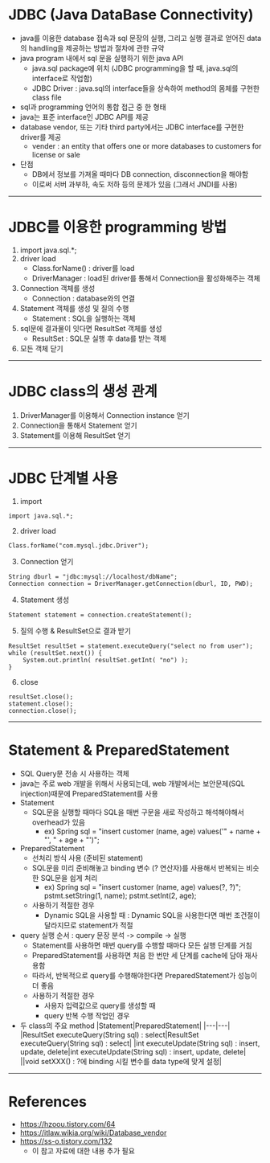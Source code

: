 # JDBC (Java DataBase Connectivity)
- java를 이용한 database 접속과 sql 문장의 실행, 그리고 실행 결과로 얻어진 data의 handling을 제공하는 방법과 절차에 관한 규약
- java program 내에서 sql 문을 실행하기 위한 java API
	- java.sql package에 위치 (JDBC programming을 할 때, java.sql의 interface로 작업함)
	- JDBC Driver : java.sql의 interface들을 상속하여 method의 몸체를 구현한 class file
- sql과 programming 언어의 통합 접근 중 한 형태
- java는 표준 interface인 JDBC API를 제공
- database vendor, 또는 기타 third party에서는 JDBC interface를 구현한 driver를 제공
	- vender : an entity that offers one or more databases to customers for license or sale
- 단점
	- DB에서 정보를 가져올 때마다 DB connection, disconnection을 해야함
	- 이로써 서버 과부하, 속도 저하 등의 문제가 있음 (그래서 JNDI를 사용)
---




# JDBC를 이용한 programming 방법
1. import java.sql.*;
2. driver load
	- Class.forName() : driver를 load
	- DriverManager : load된 driver를 통해서 Connection을 활성화해주는 객체
3. Connection 객체를 생성
	- Connection : database와의 연결
4. Statement 객체를 생성 및 질의 수행
	- Statement : SQL을 실행하는 객체
5. sql문에 결과물이 잇다면 ResultSet 객체를 생성
	- ResultSet : SQL문 실행 후 data를 받는 객체
6. 모든 객체 닫기
---




# JDBC class의 생성 관계
1. DriverManager를 이용해서 Connection instance 얻기
2. Connection을 통해서 Statement 얻기
3. Statement를 이용해 ResultSet 얻기
---




# JDBC 단계별 사용
1. import
```
import java.sql.*;
```
2. driver load
```
Class.forName("com.mysql.jdbc.Driver");
```
3. Connection 얻기
```
String dburl = "jdbc:mysql://localhost/dbName";
Connection connection = DriverManager.getConnection(dburl, ID, PWD);
```
4. Statement 생성
```
Statement statement = connection.createStatement();
```
5. 질의 수행 & ResultSet으로 결과 받기
```
ResultSet resultSet = statement.executeQuery("select no from user");
while (resultSet.next()) {
	System.out.println( resultSet.getInt( "no") );
}
```
6. close
```
resultSet.close();
statement.close();
connection.close();
```
---




# Statement & PreparedStatement
- SQL Query문 전송 시 사용하는 객체
- java는 주로 web 개발을 위해서 사용되는데, web 개발에서는 보안문제(SQL injection)때문에 PreparedStatement를 사용
- Statement
	- SQL문을 실행할 때마다 SQL을 매번 구문을 새로 작성하고 해석해야해서 overhead가 있음
		- ex) Spring sql = "insert customer (name, age) values('" + name + "', " + age + "')";
- PreparedStatement
	- 선처리 방식 사용 (준비된 statement)
	- SQL문을 미리 준비해놓고 binding 변수 (? 연산자)를 사용해서 반복되는 비슷한 SQL문을 쉽게 처리
		- ex) Spring sql = "insert customer (name, age) values(?, ?)"; pstmt.setString(1, name); pstmt.setInt(2, age);
	- 사용하기 적절한 경우
		- Dynamic SQL을 사용할 때 : Dynamic SQL을 사용한다면 매번 조건절이 달라지므로 statement가 적절
- query 실행 순서 : query 문장 분석 -> compile -> 실행
	- Statement를 사용하면 매번 query를 수행할 때마다 모든 실행 단계를 거침
	- PreparedStatement를 사용하면 처음 한 번만 세 단계를 cache에 담아 재사용함
	- 따라서, 반복적으로 query를 수행해야한다면 PreparedStatement가 성능이 더 좋음
	- 사용하기 적절한 경우
		- 사용자 입력값으로 query를 생성할 때
		- query 반복 수행 작업인 경우
- 두 class의 주요 method
|Statement|PreparedStatement|
|---|---|
|ResultSet executeQuery(String sql) : select|ResultSet executeQuery(String sql) : select|
|int executeUpdate(String sql) : insert, update, delete|int executeUpdate(String sql) : insert, update, delete|
||void setXXX() : ?에 binding 시킬 변수를 data type에 맞게 설정|
---




# References
- https://hzoou.tistory.com/64
- https://itlaw.wikia.org/wiki/Database_vendor
- https://ss-o.tistory.com/132
	- 이 참고 자료에 대한 내용 추가 필요